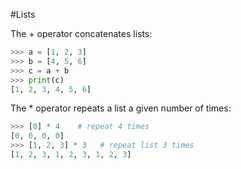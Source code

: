 #Lists 

The + operator concatenates lists:
```python
>>> a = [1, 2, 3]
>>> b = [4, 5, 6]
>>> c = a + b
>>> print(c)
[1, 2, 3, 4, 5, 6]
```

The * operator repeats a list a given number of times:
```python
>>> [0] * 4    # repeat 4 times
[0, 0, 0, 0]
>>> [1, 2, 3] * 3   # repeat list 3 times
[1, 2, 3, 1, 2, 3, 1, 2, 3]
```